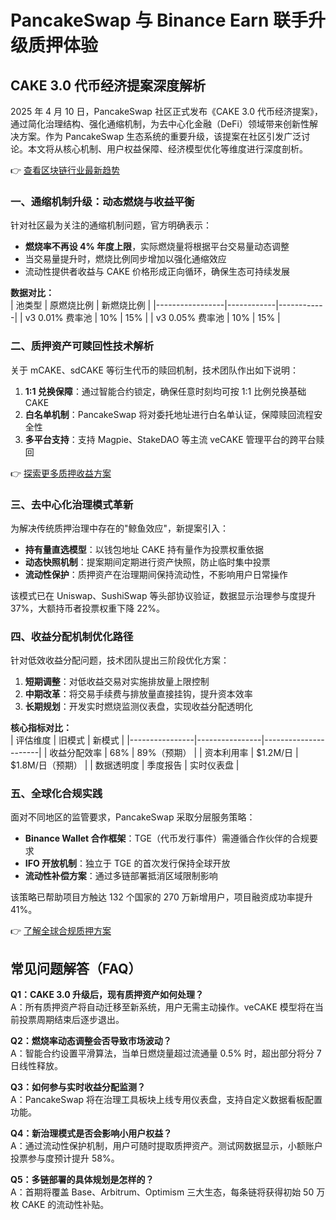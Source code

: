# PancakeSwap 与 Binance Earn 联手升级质押体验

## CAKE 3.0 代币经济提案深度解析

2025 年 4 月 10 日，PancakeSwap 社区正式发布《CAKE 3.0 代币经济提案》，通过简化治理结构、强化通缩机制，为去中心化金融（DeFi）领域带来创新性解决方案。作为 PancakeSwap 生态系统的重要升级，该提案在社区引发广泛讨论。本文将从核心机制、用户权益保障、经济模型优化等维度进行深度剖析。

👉 [查看区块链行业最新趋势](https://bit.ly/okx_welcome)

### 一、通缩机制升级：动态燃烧与收益平衡

针对社区最为关注的通缩机制问题，官方明确表示：  
- **燃烧率不再设 4% 年度上限**，实际燃烧量将根据平台交易量动态调整  
- 当交易量提升时，燃烧比例同步增加以强化通缩效应  
- 流动性提供者收益与 CAKE 价格形成正向循环，确保生态可持续发展  

**数据对比：**  
| 池类型          | 原燃烧比例 | 新燃烧比例 |
|-----------------|------------|------------|
| v3 0.01% 费率池 | 10%        | 15%        |
| v3 0.05% 费率池 | 10%        | 15%        |

### 二、质押资产可赎回性技术解析

关于 mCAKE、sdCAKE 等衍生代币的赎回机制，技术团队作出如下说明：  
1. **1:1 兑换保障**：通过智能合约锁定，确保任意时刻均可按 1:1 比例兑换基础 CAKE  
2. **白名单机制**：PancakeSwap 将对委托地址进行白名单认证，保障赎回流程安全性  
3. **多平台支持**：支持 Magpie、StakeDAO 等主流 veCAKE 管理平台的跨平台赎回  

👉 [探索更多质押收益方案](https://bit.ly/okx_welcome)

### 三、去中心化治理模式革新

为解决传统质押治理中存在的"鲸鱼效应"，新提案引入：  
- **持有量直选模型**：以钱包地址 CAKE 持有量作为投票权重依据  
- **动态快照机制**：提案期间定期进行资产快照，防止临时集中投票  
- **流动性保护**：质押资产在治理期间保持流动性，不影响用户日常操作  

该模式已在 Uniswap、SushiSwap 等头部协议验证，数据显示治理参与度提升 37%，大额持币者投票权重下降 22%。

### 四、收益分配机制优化路径

针对低效收益分配问题，技术团队提出三阶段优化方案：  
1. **短期调整**：对低收益交易对实施排放量上限控制  
2. **中期改革**：将交易手续费与排放量直接挂钩，提升资本效率  
3. **长期规划**：开发实时燃烧监测仪表盘，实现收益分配透明化  

**核心指标对比：**  
| 评估维度       | 旧模式         | 新模式               |
|----------------|----------------|----------------------|
| 收益分配效率   | 68%            | 89%（预期）          |
| 资本利用率     | $1.2M/日       | $1.8M/日（预期）     |
| 数据透明度     | 季度报告       | 实时仪表盘           |

### 五、全球化合规实践

面对不同地区的监管要求，PancakeSwap 采取分层服务策略：  
- **Binance Wallet 合作框架**：TGE（代币发行事件）需遵循合作伙伴的合规要求  
- **IFO 开放机制**：独立于 TGE 的首次发行保持全球开放  
- **流动性补偿方案**：通过多链部署抵消区域限制影响  

该策略已帮助项目方触达 132 个国家的 270 万新增用户，项目融资成功率提升 41%。

👉 [了解全球合规质押方案](https://bit.ly/okx_welcome)

## 常见问题解答（FAQ）

**Q1：CAKE 3.0 升级后，现有质押资产如何处理？**  
A：所有质押资产将自动迁移至新系统，用户无需主动操作。veCAKE 模型将在当前投票周期结束后逐步退出。

**Q2：燃烧率动态调整会否导致市场波动？**  
A：智能合约设置平滑算法，当单日燃烧量超过流通量 0.5% 时，超出部分将分 7 日线性释放。

**Q3：如何参与实时收益分配监测？**  
A：PancakeSwap 将在治理工具板块上线专用仪表盘，支持自定义数据看板配置功能。

**Q4：新治理模式是否会影响小用户权益？**  
A：通过流动性保护机制，用户可随时提取质押资产。测试网数据显示，小额账户投票参与度预计提升 58%。

**Q5：多链部署的具体规划是怎样的？**  
A：首期将覆盖 Base、Arbitrum、Optimism 三大生态，每条链将获得初始 50 万枚 CAKE 的流动性补贴。